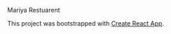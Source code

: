 Mariya Restuarent

This project was bootstrapped with [Create React App](https://github.com/facebook/create-react-app).



